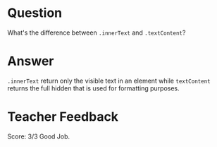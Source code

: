 # Question
What's the difference between `.innerText` and `.textContent`?

# Answer
`.innerText` return only the visible text in an element while `textContent` returns the full hidden that is used for formatting purposes.

# Teacher Feedback
Score: 3/3
Good Job.